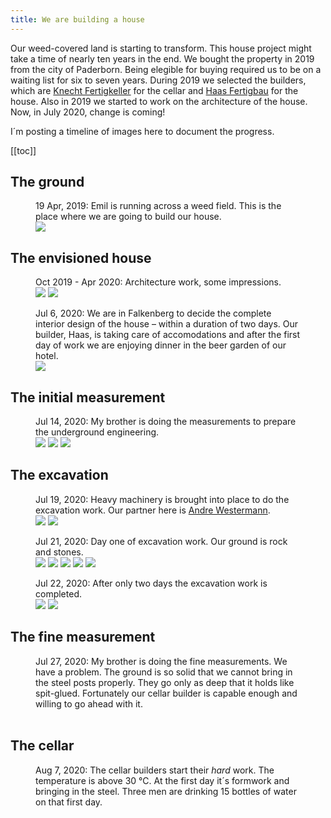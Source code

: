 ```yaml
---
title: We are building a house
---
```

Our weed-covered land is starting to transform. This house project might take a time of nearly ten years in the end. We bought the property in 2019 from the city of Paderborn. Being elegible for buying required us to be on a waiting list for six to seven years. During 2019 we selected the builders, which are  [Knecht Fertigkeller](https://www.fertigkeller.de/de/) for the cellar and [Haas Fertigbau](https://haas-fertighaus.de) for the house. Also in 2019 we started to work on the architecture of the house. Now, in July 2020, change is coming!

I´m posting a timeline of images here to document the progress.

[[toc]]

## The ground

<figure>
<figcaption>19 Apr, 2019: Emil is running across a weed field. This is the place where we are going to build our house.</figcaption>
<img src="/img/house/DSCF3529.jpg">
</figure>

## The envisioned house

<figure>
<figcaption>Oct 2019 - Apr 2020: Architecture work, some impressions.</figcaption>
<img src="/img/house/facade.png">
<img src="/img/house/ground-floor.png">
</figure>

<figure>
<figcaption>Jul 6, 2020: We are in Falkenberg to decide the complete interior design of the house – within a duration of two days. Our builder, Haas, is taking care of accomodations and after the first day of work we are enjoying dinner in the beer garden of our hotel.</figcaption>
<img src="/img/house/IMG_1356.jpg" >
</figure>

## The initial measurement

<figure>
<figcaption>Jul 14, 2020: My brother is doing the measurements to prepare the underground engineering.</figcaption>
<img src="/img/house/IMG_1387.jpg">
<img src="/img/house/IMG_1392.jpg">
<img src="/img/house/IMG_1393.jpg">
</figure>

## The excavation

<figure>
<figcaption>Jul 19, 2020: Heavy machinery is brought into place to do the excavation work. Our partner here is <a href="https://westermann-paderborn.de">Andre Westermann</a>.</figcaption>
<img src="/img/house/IMG_1403.jpg">
<img src="/img/house/IMG_1410.jpg">
</figure>

<figure>
<figcaption>Jul 21, 2020: Day one of excavation work. Our ground is rock and stones.</figcaption>
<img src="/img/house/IMG_1451.jpg">
<img src="/img/house/IMG_1457.jpg">
<img src="/img/house/IMG_1460.jpg">
<img src="/img/house/IMG_1463.jpg">
<img src="/img/house/IMG_1461.jpg">
</figure>

<figure>
<figcaption>Jul 22, 2020: After only two days the excavation work is completed.</figcaption>
<img src="/img/house/IMG_1468.jpg">
<img src="/img/house/IMG_1474.jpg">
</figure>

## The fine measurement

<figure>
<figcaption>Jul 27, 2020: My brother is doing the fine measurements. We have a problem. The ground is so solid that we cannot bring in the steel posts properly. They go only as deep that it holds like spit-glued. Fortunately our cellar builder is capable enough and willing to go ahead with it.</figcaption>
<img src="/img/house/IMG_1515.jpg" alt="">
<img src="/img/house/IMG_1516.jpg" alt="">
<img src="/img/house/IMG_1524.jpg" alt="">
<img src="/img/house/IMG_1530.jpg" alt="">
</figure>

## The cellar

<figure>
<figcaption>Aug 7, 2020: The cellar builders start their <i>hard</i> work. The temperature is above 30 °C. At the first day it´s formwork and bringing in the steel. Three men are drinking 15 bottles of water on that first day. </figcaption>
<img src="/img/house/IMG_1574.jpg" alt="">
<img src="/img/house/IMG_1575.jpg" alt="">
<img src="/img/house/IMG_1583.jpg" alt="">
</figure>